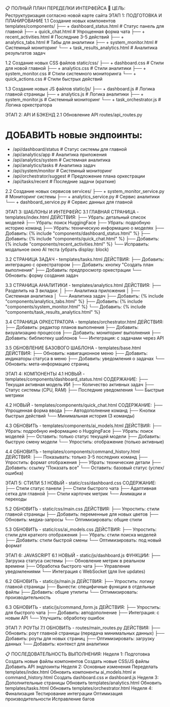 📋 ПОЛНЫЙ ПЛАН ПЕРЕДЕЛКИ ИНТЕРФЕЙСА
🎯 ЦЕЛЬ: Реструктуризация согласно новой карте сайта
ЭТАП 1: ПОДГОТОВКА И ПЛАНИРОВАНИЕ
1.1 Создание новых компонентов
templates/components/
├── + dashboard_status.html          # Статус панель для главной
├── + quick_chat.html               # Упрощенная форма чата
├── + recent_activities.html        # Последние 3-5 действий
├── + analytics_tabs.html           # Табы для аналитики
├── + system_monitor.html           # Системный мониторинг
└── + task_results_analytics.html   # Аналитика результатов задач

1.2 Создание новых CSS файлов
static/css/
├── + dashboard.css                 # Стили для новой главной
├── + analytics.css                 # Стили аналитики
├── + system_monitor.css           # Стили системного мониторинга
└── + quick_actions.css            # Стили быстрых действий

1.3 Создание новых JS файлов
static/js/
├── + dashboard.js                  # Логика главной страницы
├── + analytics.js                 # Логика аналитики
├── + system_monitor.js            # Системный мониторинг
└── + task_orchestrator.js         # Логика оркестратора

ЭТАП 2: API И БЭКЕНД
2.1 Обновление API routes/api_routes.py
# ДОБАВИТЬ новые эндпоинты:
+ /api/dashboard/status             # Статус системы для главной
+ /api/analytics/app               # Аналитика приложения
+ /api/analytics/system            # Системная аналитика
+ /api/analytics/tasks             # Аналитика задач
+ /api/system/monitor              # Системный мониторинг
+ /api/orchestrator/suggest        # Предложение плана оркестрации
+ /api/tasks/recent                # Последние задачи (краткие)

2.2 Создание новых сервисов
services/
├── + system_monitor_service.py    # Мониторинг системы
├── + analytics_service.py         # Сервис аналитики
└── + dashboard_service.py         # Сервис данных для главной

ЭТАП 3: ШАБЛОНЫ И ИНТЕРФЕЙС
3.1 ГЛАВНАЯ СТРАНИЦА - templates/index.html
ДЕЙСТВИЯ:
├── Убрать: детальный список моделей
├── Убрать: поиск HuggingFace
├── Убрать: подробную историю команд
├── Убрать: техническую информацию о моделях
├── Добавить: {% include "components/dashboard_status.html" %}
├── Добавить: {% include "components/quick_chat.html" %}
├── Добавить: {% include "components/recent_activities.html" %}
└── Исправить: модальное окно AI теста (убрать display: block)

3.2 СТРАНИЦА ЗАДАЧ - templates/tasks.html
ДЕЙСТВИЯ:
├── Добавить: интеграцию с оркестратором
├── Добавить: кнопку "Создать план выполнения"
├── Добавить: предпросмотр оркестрации
└── Обновить: форму создания задач

3.3 СТРАНИЦА АНАЛИТИКИ - templates/analytics.html
ДЕЙСТВИЯ:
├── Разделить на 3 вкладки:
│   ├── Аналитика приложения
│   ├── Системная аналитика
│   └── Аналитика задач
├── Добавить: {% include "components/analytics_tabs.html" %}
├── Добавить: {% include "components/system_monitor.html" %}
└── Добавить: {% include "components/task_results_analytics.html" %}

3.4 СТРАНИЦА ОРКЕСТРАТОРА - templates/orchestrator.html
ДЕЙСТВИЯ:
├── Добавить: редактор планов выполнения
├── Добавить: визуализацию процессов
├── Добавить: мониторинг выполнения
├── Добавить: библиотеку шаблонов
└── Интеграция: с задачами через API

3.5 ОБНОВЛЕНИЕ БАЗОВОГО ШАБЛОНА - templates/base.html
ДЕЙСТВИЯ:
├── Обновить: навигационное меню
├── Добавить: индикаторы статуса в меню
├── Добавить: уведомления о задачах
└── Обновить: мета-информацию страниц

ЭТАП 4: КОМПОНЕНТЫ
4.1 НОВЫЙ - templates/components/dashboard_status.html
СОДЕРЖАНИЕ:
├── Текущая активная модель ИИ
├── Количество активных задач
├── Статус системы (CPU, RAM)
├── Последние уведомления
└── Быстрые метрики

4.2 НОВЫЙ - templates/components/quick_chat.html
СОДЕРЖАНИЕ:
├── Упрощенная форма ввода
├── Автодополнение команд
├── Кнопки быстрых действий
└── Минимальная история (3 команды)

4.3 ОБНОВИТЬ - templates/components/ai_models.html
ДЕЙСТВИЯ:
├── Убрать: подробную информацию о HuggingFace
├── Убрать: поиск моделей
├── Оставить: только статус текущей модели
├── Добавить: быструю смену модели
└── Упростить: отображение (только активные)

4.4 ОБНОВИТЬ - templates/components/command_history.html
ДЕЙСТВИЯ:
├── Показывать: только 3-5 последних команд
├── Упростить: формат отображения
├── Убрать: технические детали
├── Добавить: ссылку "Показать все"
└── Оставить: базовый статус (успех/ошибка)

ЭТАП 5: СТИЛИ
5.1 НОВЫЙ - static/css/dashboard.css
СОДЕРЖАНИЕ:
├── Стили статус панели
├── Стили быстрого чата
├── Адаптивная сетка для главной
├── Стили карточек метрик
└── Анимации и переходы

5.2 ОБНОВИТЬ - static/css/main.css
ДЕЙСТВИЯ:
├── Упростить: стили главной страницы
├── Добавить: переменные для новых цветов
├── Обновить: медиа-запросы
└── Оптимизировать: общие стили

5.3 ОБНОВИТЬ - static/css/ai_models.css
ДЕЙСТВИЯ:
├── Упростить: стили для краткого отображения
├── Убрать: стили поиска моделей
├── Добавить: стили быстрой смены
└── Оптимизировать: под новый формат

ЭТАП 6: JAVASCRIPT
6.1 НОВЫЙ - static/js/dashboard.js
ФУНКЦИИ:
├── Загрузка статуса системы
├── Обновление метрик в реальном времени
├── Обработка быстрого чата
├── Управление уведомлениями
└── Интеграция с WebSocket (для live updates)

6.2 ОБНОВИТЬ - static/js/main.js
ДЕЙСТВИЯ:
├── Упростить: логику главной страницы
├── Вынести: специфичные функции в отдельные файлы
├── Добавить: общие утилиты
└── Оптимизировать: производительность

6.3 ОБНОВИТЬ - static/js/command_form.js
ДЕЙСТВИЯ:
├── Упростить: для быстрого чата
├── Добавить: автодополнение
├── Интеграция: с новым API
└── Улучшить: обработку ошибок

ЭТАП 7: РОУТЫ
7.1 ОБНОВИТЬ - routes/main_routes.py
ДЕЙСТВИЯ:
├── Обновить: роут главной страницы (передача минимальных данных)
├── Добавить: роуты для новых страниц
├── Оптимизировать: загрузку данных
└── Добавить: контекст для аналитики

📋 ПОСЛЕДОВАТЕЛЬНОСТЬ ВЫПОЛНЕНИЯ:
Неделя 1: Подготовка
Создать новые файлы компонентов
Создать новые CSS/JS файлы
Добавить API эндпоинты
Неделя 2: Основные изменения
Переделать templates/index.html
Обновить компоненты ai_models.html и command_history.html
Создать dashboard.css и dashboard.js
Неделя 3: Дополнительные страницы
Обновить templates/analytics.html
Обновить templates/tasks.html
Обновить templates/orchestrator.html
Неделя 4: Финализация
Тестирование интеграции
Оптимизация производительности
Исправление багов
